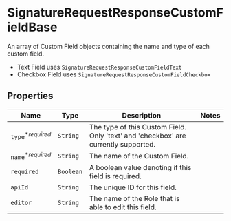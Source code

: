 

# SignatureRequestResponseCustomFieldBase

An array of Custom Field objects containing the name and type of each custom field.

* Text Field uses `SignatureRequestResponseCustomFieldText`
* Checkbox Field uses `SignatureRequestResponseCustomFieldCheckbox`

## Properties

| Name | Type | Description | Notes |
|------------ | ------------- | ------------- | -------------|
| `type`<sup>*_required_</sup> | ```String``` |  The type of this Custom Field. Only &#39;text&#39; and &#39;checkbox&#39; are currently supported.  |  |
| `name`<sup>*_required_</sup> | ```String``` |  The name of the Custom Field.  |  |
| `required` | ```Boolean``` |  A boolean value denoting if this field is required.  |  |
| `apiId` | ```String``` |  The unique ID for this field.  |  |
| `editor` | ```String``` |  The name of the Role that is able to edit this field.  |  |



